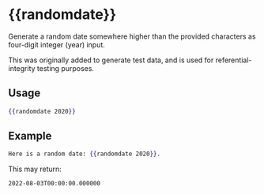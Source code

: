 # {{randomdate}}

Generate a random date somewhere higher than the provided characters as four-digit integer (year) input.

This was originally added to generate test data, and is used for referential-integrity testing purposes.

## Usage

``` handlebars
{{randomdate 2020}}
```

## Example

``` handlebars
Here is a random date: {{randomdate 2020}}.
```

This may return:

```dotnetcli
2022-08-03T00:00:00.000000
```
